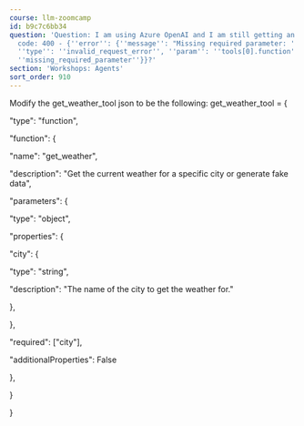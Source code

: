 ```yaml
---
course: llm-zoomcamp
id: b9c7c6bb34
question: 'Question: I am using Azure OpenAI and I am still getting an error of Error
  code: 400 - {''error'': {''message'': "Missing required parameter: ''tools[0].function''.",
  ''type'': ''invalid_request_error'', ''param'': ''tools[0].function'', ''code'':
  ''missing_required_parameter''}}?'
section: 'Workshops: Agents'
sort_order: 910
---
```


Modify the get_weather_tool json to be the following: get_weather_tool = {

"type": "function",

"function": {

"name": "get_weather",

"description": "Get the current weather for a specific city or generate fake data",

"parameters": {

"type": "object",

"properties": {

"city": {

"type": "string",

"description": "The name of the city to get the weather for."

},

},

"required": ["city"],

"additionalProperties": False

},

}

}

